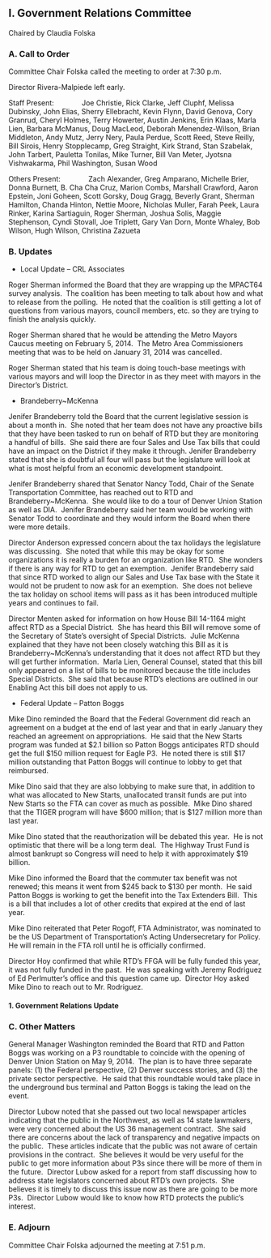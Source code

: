 ## I. Government Relations Committee

Chaired by Claudia Folska

### A. Call to Order

Committee Chair Folska called the meeting to order at 7:30 p.m.

Director Rivera-Malpiede left early.

Staff Present:              Joe Christie, Rick Clarke, Jeff Cluphf, Melissa Dubinsky, John Elias, Sherry Ellebracht, Kevin Flynn, David Genova, Cory Granrud, Cheryl Holmes, Terry Howerter, Austin Jenkins, Erin Klaas, Marla Lien, Barbara McManus, Doug MacLeod, Deborah Menendez-Wilson, Brian Middleton, Andy Mutz, Jerry Nery, Paula Perdue, Scott Reed, Steve Reilly, Bill Sirois, Henry Stopplecamp, Greg Straight, Kirk Strand, Stan Szabelak, John Tarbert, Pauletta Tonilas, Mike Turner, Bill Van Meter, Jyotsna Vishwakarma, Phil Washington, Susan Wood

Others Present:              Zach Alexander, Greg Amparano, Michelle Brier, Donna Burnett, B. Cha Cha Cruz, Marion Combs, Marshall Crawford, Aaron Epstein, Joni Goheen, Scott Gorsky, Doug Gragg, Beverly Grant, Sherman Hamilton, Chanda Hinton, Nettie Moore, Nicholas Muller, Farah Peek, Laura Rinker, Karina Sartiaguin, Roger Sherman, Joshua Solis, Maggie Stephenson, Cyndi Stovall, Joe Triplett, Gary Van Dorn, Monte Whaley, Bob Wilson, Hugh Wilson, Christina Zazueta

### B. Updates

- Local Update – CRL Associates

Roger Sherman informed the Board that they are wrapping up the MPACT64 survey analysis.  The coalition has been meeting to talk about how and what to release from the polling.  He noted that the coalition is still getting a lot of questions from various mayors, council members, etc. so they are trying to finish the analysis quickly.

Roger Sherman shared that he would be attending the Metro Mayors Caucus meeting on February 5, 2014.  The Metro Area Commissioners meeting that was to be held on January 31, 2014 was cancelled.

Roger Sherman stated that his team is doing touch-base meetings with various mayors and will loop the Director in as they meet with mayors in the Director’s District.

- Brandeberry~McKenna

Jenifer Brandeberry told the Board that the current legislative session is about a month in.  She noted that her team does not have any proactive bills that they have been tasked to run on behalf of RTD but they are monitoring a handful of bills.  She said there are four Sales and Use Tax bills that could have an impact on the District if they make it through.  Jenifer Brandeberry stated that she is doubtful all four will pass but the legislature will look at what is most helpful from an economic development standpoint.

Jenifer Brandeberry shared that Senator Nancy Todd, Chair of the Senate Transportation Committee, has reached out to RTD and Brandeberry~McKenna.  She would like to do a tour of Denver Union Station as well as DIA.  Jenifer Brandeberry said her team would be working with Senator Todd to coordinate and they would inform the Board when there were more details.

Director Anderson expressed concern about the tax holidays the legislature was discussing.  She noted that while this may be okay for some organizations it is really a burden for an organization like RTD.  She wonders if there is any way for RTD to get an exemption.  Jenifer Brandeberry said that since RTD worked to align our Sales and Use Tax base with the State it would not be prudent to now ask for an exemption.  She does not believe the tax holiday on school items will pass as it has been introduced multiple years and continues to fail.

Director Menten asked for information on how House Bill 14-1164 might affect RTD as a Special District.  She has heard this Bill will remove some of the Secretary of State’s oversight of Special Districts.  Julie McKenna explained that they have not been closely watching this Bill as it is Brandeberry~McKenna’s understanding that it does not affect RTD but they will get further information.  Marla Lien, General Counsel, stated that this bill only appeared on a list of bills to be monitored because the title includes Special Districts.  She said that because RTD’s elections are outlined in our Enabling Act this bill does not apply to us.

- Federal Update – Patton Boggs

Mike Dino reminded the Board that the Federal Government did reach an agreement on a budget at the end of last year and that in early January they reached an agreement on appropriations.  He said that the New Starts program was funded at $2.1 billion so Patton Boggs anticipates RTD should get the full $150 million request for Eagle P3.  He noted there is still $17 million outstanding that Patton Boggs will continue to lobby to get that reimbursed.

Mike Dino said that they are also lobbying to make sure that, in addition to what was allocated to New Starts, unallocated transit funds are put into New Starts so the FTA can cover as much as possible.  Mike Dino shared that the TIGER program will have $600 million; that is $127 million more than last year.

Mike Dino stated that the reauthorization will be debated this year.  He is not optimistic that there will be a long term deal.  The Highway Trust Fund is almost bankrupt so Congress will need to help it with approximately $19 billion.

Mike Dino informed the Board that the commuter tax benefit was not renewed; this means it went from $245 back to $130 per month.  He said Patton Boggs is working to get the benefit into the Tax Extenders Bill.  This is a bill that includes a lot of other credits that expired at the end of last year.

Mike Dino reiterated that Peter Rogoff, FTA Administrator, was nominated to be the US Department of Transportation’s Acting Undersecretary for Policy.  He will remain in the FTA roll until he is officially confirmed.

Director Hoy confirmed that while RTD’s FFGA will be fully funded this year, it was not fully funded in the past.  He was speaking with Jeremy Rodriguez of Ed Perlmutter’s office and this question came up.  Director Hoy asked Mike Dino to reach out to Mr. Rodriguez.

#### 1. Government Relations Update

### C. Other Matters

General Manager Washington reminded the Board that RTD and Patton Boggs was working on a P3 roundtable to coincide with the opening of Denver Union Station on May 9, 2014.  The plan is to have three separate panels: (1) the Federal perspective, (2) Denver success stories, and (3) the private sector perspective.  He said that this roundtable would take place in the underground bus terminal and Patton Boggs is taking the lead on the event.

Director Lubow noted that she passed out two local newspaper articles indicating that the public in the Northwest, as well as 14 state lawmakers, were very concerned about the US 36 management contract.  She said there are concerns about the lack of transparency and negative impacts on the public.  These articles indicate that the public was not aware of certain provisions in the contract.  She believes it would be very useful for the public to get more information about P3s since there will be more of them in the future.  Director Lubow asked for a report from staff discussing how to address state legislators concerned about RTD’s own projects.  She believes it is timely to discuss this issue now as there are going to be more P3s.  Director Lubow would like to know how RTD protects the public’s interest.

### E. Adjourn

Committee Chair Folska adjourned the meeting at 7:51 p.m.